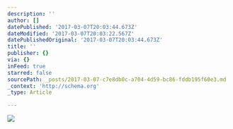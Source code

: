 ```yaml
---
description: ''
author: []
datePublished: '2017-03-07T20:03:44.673Z'
dateModified: '2017-03-07T20:03:22.567Z'
datePublishedOriginal: '2017-03-07T20:03:44.673Z'
title: ''
publisher: {}
via: {}
inFeed: true
starred: false
sourcePath: _posts/2017-03-07-c7e8db0c-a704-4d59-bc86-fddb195f60e3.md
_context: 'http://schema.org'
_type: Article

---
```

![](https://the-grid-user-content.s3-us-west-2.amazonaws.com/a0978254-3617-44b9-81b1-2d6d176b9af1.jpg)